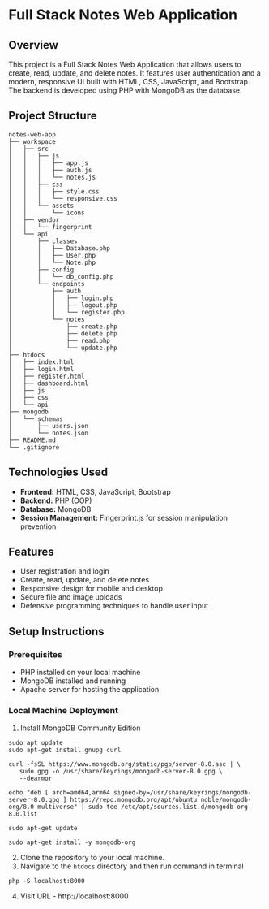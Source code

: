 # Full Stack Notes Web Application

## Overview
This project is a Full Stack Notes Web Application that allows users to create, read, update, and delete notes. It features user authentication and a modern, responsive UI built with HTML, CSS, JavaScript, and Bootstrap. The backend is developed using PHP with MongoDB as the database.

## Project Structure
```
notes-web-app
├── workspace
│   ├── src
│   │   ├── js
│   │   │   ├── app.js
│   │   │   ├── auth.js
│   │   │   └── notes.js
│   │   ├── css
│   │   │   ├── style.css
│   │   │   └── responsive.css
│   │   └── assets
│   │       └── icons
│   ├── vendor
│   │   └── fingerprint
│   └── api
│       ├── classes
│       │   ├── Database.php
│       │   ├── User.php
│       │   └── Note.php
│       ├── config
│       │   └── db_config.php
│       └── endpoints
│           ├── auth
│           │   ├── login.php
│           │   ├── logout.php
│           │   └── register.php
│           └── notes
│               ├── create.php
│               ├── delete.php
│               ├── read.php
│               └── update.php
├── htdocs
│   ├── index.html
│   ├── login.html
│   ├── register.html
│   ├── dashboard.html
│   ├── js
│   ├── css
│   └── api
├── mongodb
│   └── schemas
│       ├── users.json
│       └── notes.json
├── README.md
└── .gitignore
```

## Technologies Used
- **Frontend:** HTML, CSS, JavaScript, Bootstrap
- **Backend:** PHP (OOP)
- **Database:** MongoDB
- **Session Management:** Fingerprint.js for session manipulation prevention

## Features
- User registration and login
- Create, read, update, and delete notes
- Responsive design for mobile and desktop
- Secure file and image uploads
- Defensive programming techniques to handle user input

## Setup Instructions

### Prerequisites
- PHP installed on your local machine
- MongoDB installed and running
- Apache server for hosting the application

### Local Machine Deployment
1.  Install MongoDB Community Edition
```
sudo apt update 
sudo apt-get install gnupg curl

curl -fsSL https://www.mongodb.org/static/pgp/server-8.0.asc | \
   sudo gpg -o /usr/share/keyrings/mongodb-server-8.0.gpg \
   --dearmor

echo "deb [ arch=amd64,arm64 signed-by=/usr/share/keyrings/mongodb-server-8.0.gpg ] https://repo.mongodb.org/apt/ubuntu noble/mongodb-org/8.0 multiverse" | sudo tee /etc/apt/sources.list.d/mongodb-org-8.0.list

sudo apt-get update

sudo apt-get install -y mongodb-org

```
2. Clone the repository to your local machine.
3. Navigate to the `htdocs` directory and then run command in terminal
```
php -S localhost:8000 
```
4. Visit URL - http://localhost:8000
